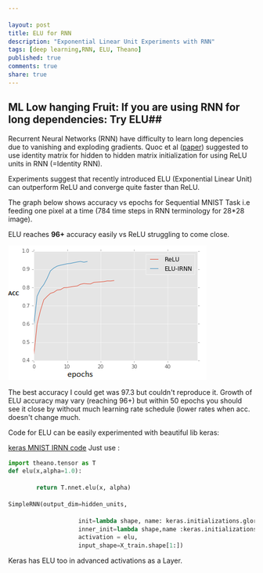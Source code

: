 ```yaml
---

layout: post
title: ELU for RNN
description: "Exponential Linear Unit Experiments with RNN"
tags: [deep learning,RNN, ELU, Theano]
published: true
comments: true
share: true
---
```

## ML Low hanging Fruit: If you are using RNN for long dependencies: Try ELU##

Recurrent Neural Networks (RNN) have difficulty to learn long depencies due to vanishing and exploding gradients. Quoc et al ([paper](https://arxiv.org/pdf/1504.00941.pdf)) suggested to use identity matrix for hidden to hidden matrix initialization for using ReLU units in RNN (=Identity RNN).

Experiments suggest that recently introduced ELU (Exponential Linear Unit) can outperform ReLU and converge quite faster than ReLU.

The graph below shows accuracy vs epochs for Sequential MNIST Task i.e feeding one pixel at a time (784 time steps in RNN terminology for 28*28 image).

ELU reaches **96+** accuracy easily vs ReLU struggling to come close.

![acc_elu_vs_relu.png](/images/acc_elu_vs_relu.png)

The best accuracy I could get was 97.3 but couldn't reproduce it. Growth of ELU accuracy may vary (reaching 96+) but  within 50 epochs you should see it close by without much learning rate schedule (lower rates when acc. doesn't change much.

Code for ELU can be easily experimented with beautiful lib keras:

[keras MNIST IRNN code]([https://github.com/fchollet/keras/blob/master/examples/mnist_irnn.py])
Just use :

 
```python
import theano.tensor as T
def elu(x,alpha=1.0):

        return T.nnet.elu(x, alpha)
        
SimpleRNN(output_dim=hidden_units,

                    init=lambda shape, name: keras.initializations.glorot_normal(shape, name=name),
                    inner_init=lambda shape,name :keras.initializations.identity(shape,name),
                    activation = elu,                    
                    input_shape=X_train.shape[1:])
```

Keras has ELU too in advanced activations as a Layer.
